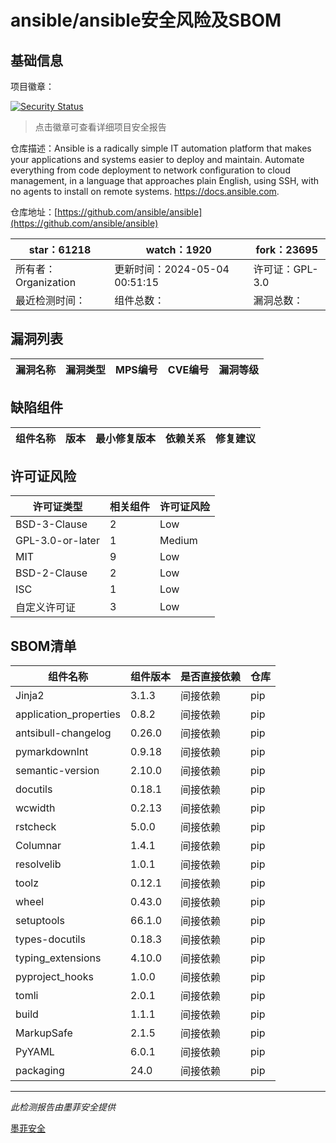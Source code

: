# ansible/ansible安全风险及SBOM

## 基础信息

项目徽章：

[![Security Status](https://www.murphysec.com/platform3/v31/badge/1786465972410564608.svg)](https://www.murphysec.com/console/report/1712177229994967040/1786465972410564608)

> 点击徽章可查看详细项目安全报告

仓库描述：Ansible is a radically simple IT automation platform that makes your applications and systems easier to deploy and maintain. Automate everything from code deployment to network configuration to cloud management, in a language that approaches plain English, using SSH, with no agents to install on remote systems. https://docs.ansible.com.

仓库地址：[https://github.com/ansible/ansible](https://github.com/ansible/ansible)

| star：61218 | watch：1920 | fork：23695 |
| ----------- | -------------- | ------------ |
| 所有者：Organization | 更新时间：2024-05-04 00:51:15 | 许可证：GPL-3.0 |
| 最近检测时间： | 组件总数： | 漏洞总数： |




## 漏洞列表

| 漏洞名称 | 漏洞类型 | MPS编号 | CVE编号 | 漏洞等级 |
| ------- | ------ | ------- | ------ | ----- |





## 缺陷组件

| 组件名称 | 版本 | 最小修复版本 | 依赖关系 | 修复建议 |
| -------- | ---- | ------------ | -------- | -------- |





## 许可证风险

| 许可证类型 | 相关组件 | 许可证风险 |
| ---------- | -------- | ---------- |
|BSD-3-Clause|2|Low|
|GPL-3.0-or-later|1|Medium|
|MIT|9|Low|
|BSD-2-Clause|2|Low|
|ISC|1|Low|
|自定义许可证|3|Low|




## SBOM清单

| 组件名称 | 组件版本 | 是否直接依赖 | 仓库 |
| -------- | -------- | ------------ | ---- |
|Jinja2|3.1.3|间接依赖|pip|
|application_properties|0.8.2|间接依赖|pip|
|antsibull-changelog|0.26.0|间接依赖|pip|
|pymarkdownlnt|0.9.18|间接依赖|pip|
|semantic-version|2.10.0|间接依赖|pip|
|docutils|0.18.1|间接依赖|pip|
|wcwidth|0.2.13|间接依赖|pip|
|rstcheck|5.0.0|间接依赖|pip|
|Columnar|1.4.1|间接依赖|pip|
|resolvelib|1.0.1|间接依赖|pip|
|toolz|0.12.1|间接依赖|pip|
|wheel|0.43.0|间接依赖|pip|
|setuptools|66.1.0|间接依赖|pip|
|types-docutils|0.18.3|间接依赖|pip|
|typing_extensions|4.10.0|间接依赖|pip|
|pyproject_hooks|1.0.0|间接依赖|pip|
|tomli|2.0.1|间接依赖|pip|
|build|1.1.1|间接依赖|pip|
|MarkupSafe|2.1.5|间接依赖|pip|
|PyYAML|6.0.1|间接依赖|pip|
|packaging|24.0|间接依赖|pip|


------

*此检测报告由墨菲安全提供*

[墨菲安全](www.murphysec.com)